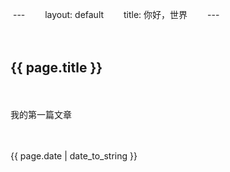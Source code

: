 ​	---
　　layout: default
　　title: 你好，世界
　　---

　　<h2>{{ page.title }}</h2>

　　<p>我的第一篇文章</p>

　　<p>{{ page.date | date_to_string }}</p>